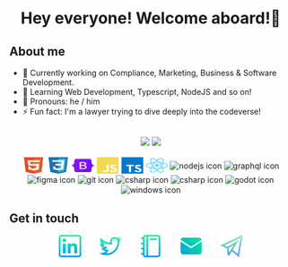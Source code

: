 <h1 align="center">Hey everyone! Welcome aboard!👋</h1>
<h2>About me</h2>
<ul>
  <li> 🚀 Currently working on Compliance, Marketing, Business & Software Development.</li>
  <li> 🌱 Learning Web Development, Typescript, NodeJS and so on!</li>
  <li> 💛 Pronouns: he / him</li>
  <li> ⚡ Fun fact: I'm a lawyer trying to dive deeply into the codeverse!</li>
</ul>
<br>
<div align="center" display="flex">
  <img height="180em" src="https://github-readme-stats.vercel.app/api?username=realmeidabr&show_icons=true&theme=aura&include_all_commits=true&count_private=true"/>
  <img height="180em" src="https://github-readme-stats.vercel.app/api/top-langs/?username=realmeidabr&layout=compact&langs_count=7&theme=aura"/>
</div>
<div style="display: inline_block" align="center"><br>
  <img align="center" alt="html5 icon" height="30" width="40" src="https://raw.githubusercontent.com/devicons/devicon/master/icons/html5/html5-original.svg">
  <img align="center" alt="css3 icon" height="30" width="40" src="https://raw.githubusercontent.com/devicons/devicon/master/icons/css3/css3-original.svg">
  <img align="center" alt="bootstrap icon" height="30" width="40" src="https://raw.githubusercontent.com/devicons/devicon/master/icons/bootstrap/bootstrap-original.svg">
  <img align="center" alt="javasript icon" height="30" width="40" src="https://raw.githubusercontent.com/devicons/devicon/master/icons/javascript/javascript-plain.svg">
  <img align="center" alt="typescript icon" height="30" width="40" src="https://raw.githubusercontent.com/devicons/devicon/master/icons/typescript/typescript-plain.svg">
  <img align="center" alt="react icon" height="30" width="40" src="https://raw.githubusercontent.com/devicons/devicon/master/icons/react/react-original.svg">
  <img align="center" alt="nodejs icon" height="30" width="40" src="https://cdn.jsdelivr.net/gh/devicons/devicon/icons/nodejs/nodejs-original.svg">
  <img align="center" alt="graphql icon" height="30" width="40" src="https://cdn.jsdelivr.net/gh/devicons/devicon/icons/graphql/graphql-plain.svg">
  <img align="center" alt="figma icon" height="30" width="40" src="https://cdn.jsdelivr.net/gh/devicons/devicon/icons/figma/figma-original.svg">
  <img align="center" alt="git icon" height="30" width="40" src="https://cdn.jsdelivr.net/gh/devicons/devicon/icons/git/git-original.svg">
  <img align="center" alt="csharp icon" height="30" width="40" src="https://cdn.jsdelivr.net/gh/devicons/devicon/icons/csharp/csharp-plain.svg">
  <img align="center" alt="csharp icon" height="30" width="40" src="https://cdn.jsdelivr.net/gh/devicons/devicon/icons/dotnetcore/dotnetcore-original.svg">
<!--   <img align="center" alt="visual studio icon" height="30" width="40" src="https://cdn.jsdelivr.net/gh/devicons/devicon/icons/visualstudio/visualstudio-plain.svg"> -->
  <img align="center" alt="godot icon" height="30" width="40" src="https://cdn.jsdelivr.net/gh/devicons/devicon/icons/godot/godot-original.svg">
  <img align="center" alt="windows icon" height="30" width="40" src="https://cdn.jsdelivr.net/gh/devicons/devicon/icons/windows8/windows8-original.svg">
</div>
<h2>Get in touch</h2>
<div style="display: inline_block" align="center">
  <a href="https://www.linkedin.com/in/realmeidabr" target="_blank"><img alt="LinkedIn" width="40px" src="./linkedin.png"/></a>&emsp;&emsp;
  <a href="https://twitter.com/realmeidabr" target="_blank"><img alt="Twitter" width="40px" src="./twitter.png"/></a>&emsp;&emsp;
  <a href="https://realmeidabr.medium.com" target="_blank"><img alt="Medium" width="40px" src="./notebook.png"/></a>&emsp;&emsp;
  <a href="mailto:realmeidabr@proton.me" target="_blank"><img alt="ProtonMail" width="40px" src="./email.png"/></a>&emsp;&emsp;
  <a href="https://t.me/realmeidabr" target="_blank"><img alt="Telegram" width="40px" src="./telegram.png"/></a>
</div>
<!--<div style="display: inline_block" align="center">
  <a href="https://www.linkedin.com/in/realmeidabr" target="_blank"><img src="https://img.shields.io/badge/LinkedIn-%230A66C2?style=for-the-badge&logo=linkedin&logoColor=white" target="_blank"></a>
  <a href="https://twitter.com/realmeidabr" target="_blank"><img src="https://img.shields.io/badge/Twitter-%231DA1F2?style=for-the-badge&logo=twitter&logoColor=white" target="_blank"></a>
  <a href="https://realmeidabr.medium.com" target="_blank"><img src="https://img.shields.io/badge/Medium-12100E?style=for-the-badge&logo=medium&logoColor=white" target="_blank"></a>
  <a href="mailto:realmeidabr@proton.me" target="_blank"><img src="https://img.shields.io/badge/ProtonMail-%238B89CC?style=for-the-badge&logo=protonmail&logoColor=white" target="_blank"></a>
  <a href="https://t.me/realmeidabr" target="_blank"><img src="https://img.shields.io/badge/Telegram-%2326A5E4?style=for-the-badge&logo=telegram&logoColor=white" target="_blank"></a>
</div>-->
